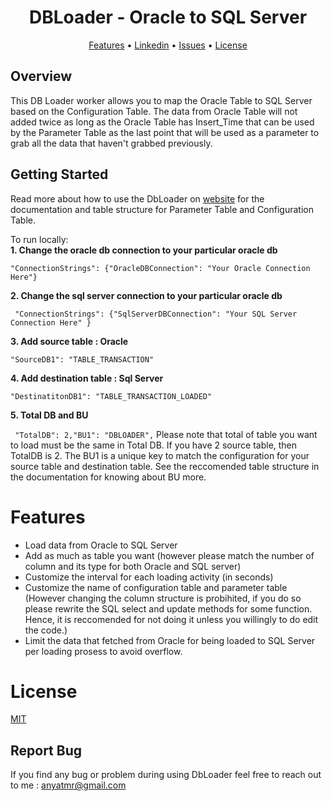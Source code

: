 <h1 align="center">DBLoader - Oracle to SQL Server</h1>


<p align="center">
  <a href="#features">Features</a> •
  <a href="https://www.linkedin.com/in/anya-tamara-akbar-74555514a/">Linkedin</a> •
  <a href="https://github.com/anyataa/AnyaTamara-Apptest/issues">Issues</a> •
  <a href="#license">License</a>
</p>

## Overview

This DB Loader worker allows you to map the Oracle Table to SQL Server based on the Configuration Table. The data from Oracle Table will not added twice as long as the Oracle Table has Insert_Time that can be used by the Parameter Table as the last point that will be used as a parameter to grab all the data that haven't grabbed previously. 

## Getting Started

Read more about how to use the DbLoader on  [website](https://solar-taxi-ef2.notion.site/DBLOADER-a7c5cfd9f4c14a0b9e0d144345d372a6) for the documentation and table structure for Parameter Table and Configuration Table.  

To run locally:  
**1. Change the oracle db connection to your particular oracle db**

`"ConnectionStrings": {"OracleDBConnection": "Your Oracle Connection Here"}`  

**2.  Change the sql server connection to your particular oracle db**  

` "ConnectionStrings": {"SqlServerDBConnection": "Your SQL Server Connection Here" }`

**3. Add source table : Oracle**

`"SourceDB1": "TABLE_TRANSACTION"`

**4. Add destination table : Sql Server**

`"DestinatitonDB1": "TABLE_TRANSACTION_LOADED"`

**5. Total DB and BU**

` "TotalDB": 2,"BU1": "DBLOADER",` Please note that total of table you want to load must be the same in Total DB. If you have 2 source table, then TotalDB is 2. The BU1 is a unique key to match the configuration for your source table and destination table. See the reccomended table structure in the documentation for knowing about BU more.

# Features
* Load data from Oracle to SQL Server
* Add as much as table you want (however please match the number of column and its type for both Oracle and SQL server)
* Customize the interval for each loading activity (in seconds)
* Customize the name of configuration table and parameter table (However changing the column structure is probihited, if you do so please rewrite the SQL select and update methods for some function. Hence, it is reccomended for not doing it unless you willingly to do edit the code.)
* Limit the data that fetched from Oracle for being loaded to SQL Server per loading prosess to avoid overflow.

# License
[MIT](https://tldrlegal.com/license/mit-license)

## Report Bug
If you find any bug or problem during using DbLoader feel free to reach out to me : anyatmr@gmail.com
